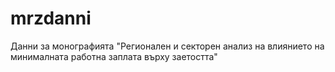 # mrzdanni
Данни за монографията "Регионален и секторен анализ на влиянието на минималната работна заплата върху заетостта"
